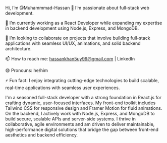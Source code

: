 Hi, I’m @Muhammmad-Hassan
👀 I’m passionate about full-stack web development.

🌱 I’m currently working as a React Developer while expanding my expertise in backend development using Node.js, Express, and MongoDB.

💞️ I’m looking to collaborate on projects that involve building full-stack applications with seamless UI/UX, animations, and solid backend architecture.

📫 How to reach me: hassankhan5uy99@gmail.com | LinkedIn

😄 Pronouns: he/him

⚡ Fun fact: I enjoy integrating cutting-edge technologies to build scalable, real-time applications with seamless user experiences.

I'm a seasoned full-stack developer with a strong foundation in React.js for crafting dynamic, user-focused interfaces. My front-end toolkit includes Tailwind CSS for responsive design and Framer Motion for fluid animations. On the backend, I actively work with Node.js, Express, and MongoDB to build secure, scalable APIs and server-side systems. I thrive in collaborative, agile environments and am driven to deliver maintainable, high-performance digital solutions that bridge the gap between front-end aesthetics and backend efficiency.
